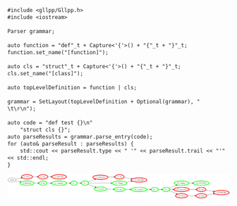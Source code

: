     #include <gllpp/Gllpp.h>
    #include <iostream>
    
    Parser grammar;

	auto function = "def"_t + Capture<'{'>() + "{"_t + "}"_t;
	function.set_name("[function]");

	auto cls = "struct"_t + Capture<'{'>() + "{"_t + "}"_t;
	cls.set_name("[class]");

	auto topLevelDefinition = function | cls;

	grammar = SetLayout(topLevelDefinition + Optional(grammar), " \t\r\n");

	auto code = "def test {}\n"
		"struct cls {}";
	auto parseResults = grammar.parse_entry(code);
	for (auto& parseResult : parseResults) {
		std::cout << parseResult.type << " '" << parseResult.trail << "'" << std::endl;
	}

![Example Output](ExampleOutput.png)